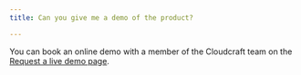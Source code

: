 ```yaml
---
title: Can you give me a demo of the product?

---
```


You can book an online demo with a member of the Cloudcraft team on the [Request a live demo page][1].

[1]: https://www.cloudcraft.co/request-demo
